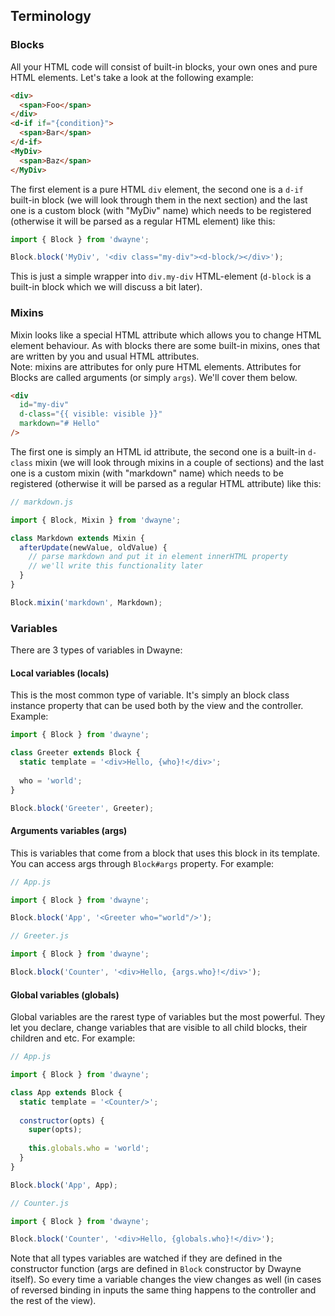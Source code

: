 ## Terminology

### Blocks

All your HTML code will consist of built-in blocks,
your own ones and pure HTML elements.
Let's take a look at the following example:

```html
<div>
  <span>Foo</span>
</div>
<d-if if="{condition}">
  <span>Bar</span>
</d-if>
<MyDiv>
  <span>Baz</span>
</MyDiv>
```

The first element is a pure HTML `div` element,
the second one is a `d-if` built-in block (we will look
through them in the next section) and the last one
is a custom block (with "MyDiv" name) which needs
to be registered (otherwise it will be parsed as a regular
HTML element) like this:

```js
import { Block } from 'dwayne';

Block.block('MyDiv', '<div class="my-div"><d-block/></div>');
```

This is just a simple wrapper into `div.my-div`
HTML-element (`d-block` is a built-in block which we will
discuss a bit later).

### Mixins

Mixin looks like a special HTML attribute which allows
you to change HTML element behaviour. As with blocks
there are some built-in mixins, ones that are written
by you and usual HTML attributes.  
Note: mixins are attributes for only pure HTML elements.
Attributes for Blocks are called arguments (or simply
`args`). We'll cover them below.

```html
<div
  id="my-div"
  d-class="{{ visible: visible }}"
  markdown="# Hello"
/>
```

The first one is simply an HTML id attribute, the second
one is a built-in `d-class` mixin (we will look through
mixins in a couple of sections) and the last one is
a custom mixin (with "markdown" name) which needs
to be registered (otherwise it will be parsed as a regular
HTML attribute) like this:

```js
// markdown.js

import { Block, Mixin } from 'dwayne';

class Markdown extends Mixin {
  afterUpdate(newValue, oldValue) {
    // parse markdown and put it in element innerHTML property
    // we'll write this functionality later
  }
}

Block.mixin('markdown', Markdown);
```

### Variables

There are 3 types of variables in Dwayne:

#### Local variables (locals)

This is the most common type of variable. It's simply
an block class instance property that can be used both
by the view and the controller. Example:

```js
import { Block } from 'dwayne';

class Greeter extends Block {
  static template = '<div>Hello, {who}!</div>';
  
  who = 'world';
}

Block.block('Greeter', Greeter);
```

#### Arguments variables (args)

This is variables that come from a block that uses this
block in its template. You can access args through
`Block#args` property. For example:

```js
// App.js

import { Block } from 'dwayne';

Block.block('App', '<Greeter who="world"/>');
```

```js
// Greeter.js

import { Block } from 'dwayne';

Block.block('Counter', '<div>Hello, {args.who}!</div>');
```

#### Global variables (globals)

Global variables are the rarest type of variables but the
most powerful. They let you declare, change variables that
are visible to all child blocks, their children and etc.
For example:

```js
// App.js

import { Block } from 'dwayne';

class App extends Block {
  static template = '<Counter/>';
  
  constructor(opts) {
    super(opts);
    
    this.globals.who = 'world';
  }
}

Block.block('App', App);
```

```js
// Counter.js

import { Block } from 'dwayne';

Block.block('Counter', '<div>Hello, {globals.who}!</div>');
```

Note that all types variables are watched if they are
defined in the constructor function (args are defined
in `Block` constructor by Dwayne itself). So every time
a variable changes the view changes as well (in cases
of reversed binding in inputs the same thing happens
to the controller and the rest of the view).
